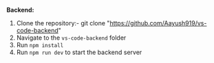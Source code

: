**Backend:**
1.  Clone the repository:- git clone  "https://github.com/Aayush919/vs-code-backend"
2. Navigate to the `vs-code-backend` folder
3. Run `npm install`
4. Run `npm run dev` to start the backend server
